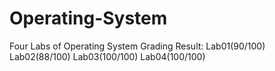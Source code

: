 # Operating-System
Four Labs of Operating System
Grading Result:
Lab01(90/100)
Lab02(88/100)
Lab03(100/100)
Lab04(100/100)
